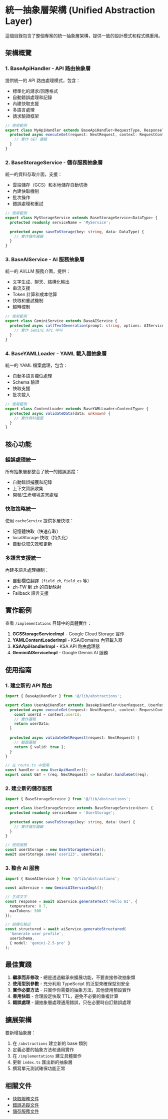 # 統一抽象層架構 (Unified Abstraction Layer)

這個目錄包含了整個專案的統一抽象層架構，提供一致的設計模式和程式碼重用。

## 架構概覽

### 1. BaseApiHandler - API 路由抽象層

提供統一的 API 路由處理模式，包含：
- 標準化的請求/回應格式
- 自動錯誤處理和記錄
- 內建快取支援
- 多語言處理
- 請求驗證框架

```typescript
// 使用範例
export class MyApiHandler extends BaseApiHandler<RequestType, ResponseType> {
  protected async executeGet(request: NextRequest, context: RequestContext) {
    // 實作 GET 邏輯
  }
}
```

### 2. BaseStorageService - 儲存服務抽象層

統一的資料存取介面，支援：
- 雲端儲存（GCS）和本地儲存自動切換
- 內建快取機制
- 批次操作
- 錯誤處理和重試

```typescript
// 使用範例
export class MyStorageService extends BaseStorageService<DataType> {
  protected readonly serviceName = 'MyService';
  
  protected async saveToStorage(key: string, data: DataType) {
    // 實作儲存邏輯
  }
}
```

### 3. BaseAIService - AI 服務抽象層

統一的 AI/LLM 服務介面，提供：
- 文字生成、聊天、結構化輸出
- 串流支援
- Token 計算和成本估算
- 快取和重試機制
- 超時控制

```typescript
// 使用範例
export class GeminiService extends BaseAIService {
  protected async callTextGeneration(prompt: string, options: AIServiceOptions) {
    // 實作 Gemini API 呼叫
  }
}
```

### 4. BaseYAMLLoader - YAML 載入器抽象層

統一的 YAML 檔案處理，包含：
- 自動多語言欄位處理
- Schema 驗證
- 快取支援
- 批次載入

```typescript
// 使用範例
export class ContentLoader extends BaseYAMLLoader<ContentType> {
  protected async validateData(data: unknown) {
    // 實作資料驗證
  }
}
```

## 核心功能

### 錯誤處理統一

所有抽象層都整合了統一的錯誤追蹤：
- 自動錯誤捕獲和記錄
- 上下文資訊收集
- 開發/生產環境差異處理

### 快取策略統一

使用 `cacheService` 提供多層快取：
- 記憶體快取（快速存取）
- localStorage 快取（持久化）
- 自動快取失效和更新

### 多語言支援統一

內建多語言處理機制：
- 自動欄位翻譯（`field_zh`, `field_es` 等）
- zh-TW 到 zh 的自動映射
- Fallback 語言支援

## 實作範例

查看 `/implementations` 目錄中的具體實作：

1. **GCSStorageServiceImpl** - Google Cloud Storage 實作
2. **YAMLContentLoaderImpl** - KSA/Domains 內容載入器
3. **KSAApiHandlerImpl** - KSA API 路由處理器
4. **GeminiAIServiceImpl** - Google Gemini AI 服務

## 使用指南

### 1. 建立新的 API 路由

```typescript
import { BaseApiHandler } from '@/lib/abstractions';

export class UserApiHandler extends BaseApiHandler<UserRequest, UserResponse> {
  protected async executeGet(request: NextRequest, context: RequestContext) {
    const userId = context.userId;
    // 實作邏輯
    return userData;
  }
  
  protected async validateGetRequest(request: NextRequest) {
    // 驗證邏輯
    return { valid: true };
  }
}

// 在 route.ts 中使用
const handler = new UserApiHandler();
export const GET = (req: NextRequest) => handler.handleGet(req);
```

### 2. 建立新的儲存服務

```typescript
import { BaseStorageService } from '@/lib/abstractions';

export class UserStorageService extends BaseStorageService<User> {
  protected readonly serviceName = 'UserStorage';
  
  protected async saveToStorage(key: string, data: User) {
    // 實作儲存邏輯
  }
}

// 使用服務
const userStorage = new UserStorageService();
await userStorage.save('user123', userData);
```

### 3. 整合 AI 服務

```typescript
import { BaseAIService } from '@/lib/abstractions';

const aiService = new GeminiAIServiceImpl();

// 生成文字
const response = await aiService.generateText('Hello AI', {
  temperature: 0.7,
  maxTokens: 500
});

// 結構化輸出
const structured = await aiService.generateStructured(
  'Generate user profile',
  userSchema,
  { model: 'gemini-2.5-pro' }
);
```

## 最佳實踐

1. **繼承而非修改** - 總是透過繼承來擴展功能，不要直接修改抽象類
2. **使用型別參數** - 充分利用 TypeScript 的泛型來確保型別安全
3. **實作必要方法** - 只實作你需要的抽象方法，其他使用預設實作
4. **善用快取** - 合理設定快取 TTL，避免不必要的重複計算
5. **錯誤處理** - 讓抽象層處理通用錯誤，只在必要時自訂錯誤處理

## 擴展架構

要新增抽象層：

1. 在 `/abstractions` 建立新的 base 類別
2. 定義必要的抽象方法和通用實作
3. 在 `/implementations` 建立具體實作
4. 更新 `index.ts` 匯出新的抽象層
5. 撰寫單元測試確保功能正常

## 相關文件

- [快取服務文件](../cache/README.md)
- [錯誤追蹤文件](../error-tracking/README.md)
- [儲存服務文件](../storage/README.md)